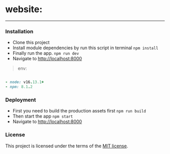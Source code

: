 # website:
----------

### Installation

- Clone this project
- Install module dependencies by run this script in terminal
  `npm install`
- Finally run the app.
  `npm run dev`
- Navigate to  [http://localhost:8000](http://localhost:8000)

> env:

```ruby

- node: v16.13.1+
- npm: 8.1.2


```


### Deployment

- First you need to build the production assets first
  `npm run build`
- Then start the app
  `npm start`
- Navigate to  [http://localhost:8000](http://localhost:8000)

### License

This project is licensed under the terms of
the [MIT license](https://github.com/ilhammeidi/boss-lite/blob/master/LICENSE.txt).
